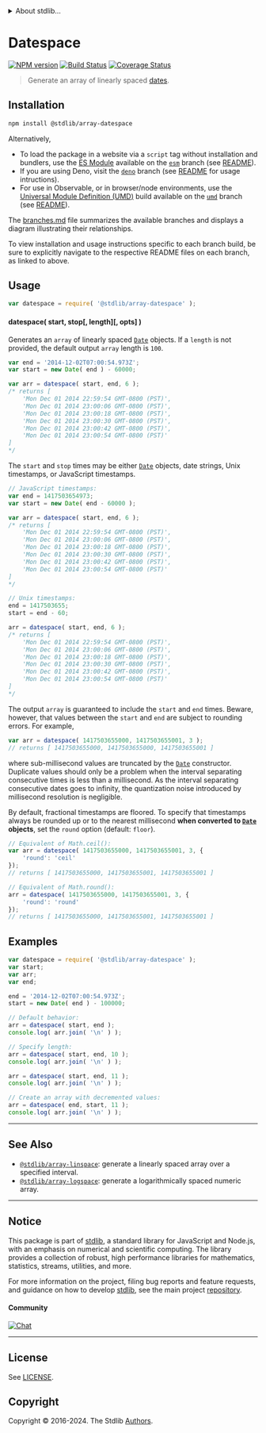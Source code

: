 <!--

@license Apache-2.0

Copyright (c) 2021 The Stdlib Authors.

Licensed under the Apache License, Version 2.0 (the "License");
you may not use this file except in compliance with the License.
You may obtain a copy of the License at

   http://www.apache.org/licenses/LICENSE-2.0

Unless required by applicable law or agreed to in writing, software
distributed under the License is distributed on an "AS IS" BASIS,
WITHOUT WARRANTIES OR CONDITIONS OF ANY KIND, either express or implied.
See the License for the specific language governing permissions and
limitations under the License.

-->


<details>
  <summary>
    About stdlib...
  </summary>
  <p>We believe in a future in which the web is a preferred environment for numerical computation. To help realize this future, we've built stdlib. stdlib is a standard library, with an emphasis on numerical and scientific computation, written in JavaScript (and C) for execution in browsers and in Node.js.</p>
  <p>The library is fully decomposable, being architected in such a way that you can swap out and mix and match APIs and functionality to cater to your exact preferences and use cases.</p>
  <p>When you use stdlib, you can be absolutely certain that you are using the most thorough, rigorous, well-written, studied, documented, tested, measured, and high-quality code out there.</p>
  <p>To join us in bringing numerical computing to the web, get started by checking us out on <a href="https://github.com/stdlib-js/stdlib">GitHub</a>, and please consider <a href="https://opencollective.com/stdlib">financially supporting stdlib</a>. We greatly appreciate your continued support!</p>
</details>

# Datespace

[![NPM version][npm-image]][npm-url] [![Build Status][test-image]][test-url] [![Coverage Status][coverage-image]][coverage-url] <!-- [![dependencies][dependencies-image]][dependencies-url] -->

> Generate an array of linearly spaced [dates][mdn-date-object].

<section class="installation">

## Installation

```bash
npm install @stdlib/array-datespace
```

Alternatively,

-   To load the package in a website via a `script` tag without installation and bundlers, use the [ES Module][es-module] available on the [`esm`][esm-url] branch (see [README][esm-readme]).
-   If you are using Deno, visit the [`deno`][deno-url] branch (see [README][deno-readme] for usage intructions).
-   For use in Observable, or in browser/node environments, use the [Universal Module Definition (UMD)][umd] build available on the [`umd`][umd-url] branch (see [README][umd-readme]).

The [branches.md][branches-url] file summarizes the available branches and displays a diagram illustrating their relationships.

To view installation and usage instructions specific to each branch build, be sure to explicitly navigate to the respective README files on each branch, as linked to above.

</section>

<section class="usage">

## Usage

```javascript
var datespace = require( '@stdlib/array-datespace' );
```

#### datespace( start, stop\[, length]\[, opts] )

Generates an `array` of linearly spaced [`Date`][mdn-date-object] objects. If a `length` is not provided, the default output `array` length is `100`.

```javascript
var end = '2014-12-02T07:00:54.973Z';
var start = new Date( end ) - 60000;

var arr = datespace( start, end, 6 );
/* returns [
    'Mon Dec 01 2014 22:59:54 GMT-0800 (PST)',
    'Mon Dec 01 2014 23:00:06 GMT-0800 (PST)',
    'Mon Dec 01 2014 23:00:18 GMT-0800 (PST)',
    'Mon Dec 01 2014 23:00:30 GMT-0800 (PST)',
    'Mon Dec 01 2014 23:00:42 GMT-0800 (PST)',
    'Mon Dec 01 2014 23:00:54 GMT-0800 (PST)'
]
*/
```

The `start` and `stop` times may be either [`Date`][mdn-date-object] objects, date strings, Unix timestamps, or JavaScript timestamps.

<!-- FIXME: issue with executing in different realms and validating a Date object. -->

<!-- run-disable -->

```javascript
// JavaScript timestamps:
var end = 1417503654973;
var start = new Date( end - 60000 );

var arr = datespace( start, end, 6 );
/* returns [
    'Mon Dec 01 2014 22:59:54 GMT-0800 (PST)',
    'Mon Dec 01 2014 23:00:06 GMT-0800 (PST)',
    'Mon Dec 01 2014 23:00:18 GMT-0800 (PST)',
    'Mon Dec 01 2014 23:00:30 GMT-0800 (PST)',
    'Mon Dec 01 2014 23:00:42 GMT-0800 (PST)',
    'Mon Dec 01 2014 23:00:54 GMT-0800 (PST)'
]
*/

// Unix timestamps:
end = 1417503655;
start = end - 60;

arr = datespace( start, end, 6 );
/* returns [
    'Mon Dec 01 2014 22:59:54 GMT-0800 (PST)',
    'Mon Dec 01 2014 23:00:06 GMT-0800 (PST)',
    'Mon Dec 01 2014 23:00:18 GMT-0800 (PST)',
    'Mon Dec 01 2014 23:00:30 GMT-0800 (PST)',
    'Mon Dec 01 2014 23:00:42 GMT-0800 (PST)',
    'Mon Dec 01 2014 23:00:54 GMT-0800 (PST)'
]
*/
```

The output `array` is guaranteed to include the `start` and `end` times. Beware, however, that values between the `start` and `end` are subject to rounding errors. For example,

```javascript
var arr = datespace( 1417503655000, 1417503655001, 3 );
// returns [ 1417503655000, 1417503655000, 1417503655001 ]
```

where sub-millisecond values are truncated by the [`Date`][mdn-date-object] constructor. Duplicate values should only be a problem when the interval separating consecutive times is less than a millisecond. As the interval separating consecutive dates goes to infinity, the quantization noise introduced by millisecond resolution is negligible.

By default, fractional timestamps are floored. To specify that timestamps always be rounded up or to the nearest millisecond **when converted to [`Date`][mdn-date-object] objects**, set the `round` option (default: `floor`).

```javascript
// Equivalent of Math.ceil():
var arr = datespace( 1417503655000, 1417503655001, 3, {
    'round': 'ceil'
});
// returns [ 1417503655000, 1417503655001, 1417503655001 ]

// Equivalent of Math.round():
arr = datespace( 1417503655000, 1417503655001, 3, {
    'round': 'round'
});
// returns [ 1417503655000, 1417503655001, 1417503655001 ]
```

</section>

<!-- /.usage -->

<section class="notes">

</section>

<!-- /.notes -->

<section class="examples">

## Examples

```javascript
var datespace = require( '@stdlib/array-datespace' );
var start;
var arr;
var end;

end = '2014-12-02T07:00:54.973Z';
start = new Date( end ) - 100000;

// Default behavior:
arr = datespace( start, end );
console.log( arr.join( '\n' ) );

// Specify length:
arr = datespace( start, end, 10 );
console.log( arr.join( '\n' ) );

arr = datespace( start, end, 11 );
console.log( arr.join( '\n' ) );

// Create an array with decremented values:
arr = datespace( end, start, 11 );
console.log( arr.join( '\n' ) );
```

</section>

<!-- /.examples -->

<!-- Section for related `stdlib` packages. Do not manually edit this section, as it is automatically populated. -->

<section class="related">

* * *

## See Also

-   <span class="package-name">[`@stdlib/array-linspace`][@stdlib/array/linspace]</span><span class="delimiter">: </span><span class="description">generate a linearly spaced array over a specified interval.</span>
-   <span class="package-name">[`@stdlib/array-logspace`][@stdlib/array/logspace]</span><span class="delimiter">: </span><span class="description">generate a logarithmically spaced numeric array.</span>

</section>

<!-- /.related -->

<!-- Section for all links. Make sure to keep an empty line after the `section` element and another before the `/section` close. -->


<section class="main-repo" >

* * *

## Notice

This package is part of [stdlib][stdlib], a standard library for JavaScript and Node.js, with an emphasis on numerical and scientific computing. The library provides a collection of robust, high performance libraries for mathematics, statistics, streams, utilities, and more.

For more information on the project, filing bug reports and feature requests, and guidance on how to develop [stdlib][stdlib], see the main project [repository][stdlib].

#### Community

[![Chat][chat-image]][chat-url]

---

## License

See [LICENSE][stdlib-license].


## Copyright

Copyright &copy; 2016-2024. The Stdlib [Authors][stdlib-authors].

</section>

<!-- /.stdlib -->

<!-- Section for all links. Make sure to keep an empty line after the `section` element and another before the `/section` close. -->

<section class="links">

[npm-image]: http://img.shields.io/npm/v/@stdlib/array-datespace.svg
[npm-url]: https://npmjs.org/package/@stdlib/array-datespace

[test-image]: https://github.com/stdlib-js/array-datespace/actions/workflows/test.yml/badge.svg?branch=v0.2.0
[test-url]: https://github.com/stdlib-js/array-datespace/actions/workflows/test.yml?query=branch:v0.2.0

[coverage-image]: https://img.shields.io/codecov/c/github/stdlib-js/array-datespace/main.svg
[coverage-url]: https://codecov.io/github/stdlib-js/array-datespace?branch=main

<!--

[dependencies-image]: https://img.shields.io/david/stdlib-js/array-datespace.svg
[dependencies-url]: https://david-dm.org/stdlib-js/array-datespace/main

-->

[chat-image]: https://img.shields.io/gitter/room/stdlib-js/stdlib.svg
[chat-url]: https://app.gitter.im/#/room/#stdlib-js_stdlib:gitter.im

[stdlib]: https://github.com/stdlib-js/stdlib

[stdlib-authors]: https://github.com/stdlib-js/stdlib/graphs/contributors

[umd]: https://github.com/umdjs/umd
[es-module]: https://developer.mozilla.org/en-US/docs/Web/JavaScript/Guide/Modules

[deno-url]: https://github.com/stdlib-js/array-datespace/tree/deno
[deno-readme]: https://github.com/stdlib-js/array-datespace/blob/deno/README.md
[umd-url]: https://github.com/stdlib-js/array-datespace/tree/umd
[umd-readme]: https://github.com/stdlib-js/array-datespace/blob/umd/README.md
[esm-url]: https://github.com/stdlib-js/array-datespace/tree/esm
[esm-readme]: https://github.com/stdlib-js/array-datespace/blob/esm/README.md
[branches-url]: https://github.com/stdlib-js/array-datespace/blob/main/branches.md

[stdlib-license]: https://raw.githubusercontent.com/stdlib-js/array-datespace/main/LICENSE

[mdn-date-object]: https://developer.mozilla.org/en-US/docs/Web/JavaScript/Reference/Global_Objects/Date

<!-- <related-links> -->

[@stdlib/array/linspace]: https://github.com/stdlib-js/array-linspace

[@stdlib/array/logspace]: https://github.com/stdlib-js/array-logspace

<!-- </related-links> -->

</section>

<!-- /.links -->
